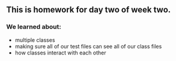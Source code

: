 ## This is homework for day two of week two.

### We learned about:


*  multiple classes
*  making sure all of our test files can see all of our class files
*  how classes interact with each other
